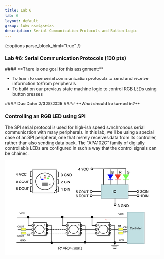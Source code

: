 ```yaml
---
title: Lab 6
lab: 6
layout: default
group: labs-navigation
description: Serial Communication Protocols and Button Logic
---
```


{::options parse_block_html="true" /}

### Lab #6: Serial Communication Protocols (100 pts)

<div class="alert alert-info" role="alert">
#### **There is one goal for this assignment:**

  - To learn to use serial communication protocols to send and receive information to/from peripherals
  - To build on our previous state machine logic to control RGB LEDs using button presses

  
</div>

<div class="alert alert-danger" role="alert">
#### Due Date: 2/328/2025
#### **What should be turned in?**

</div>

### Controlling an RGB LED using SPI
The SPI serial protocol is used for high-ish speed synchronous serial communication with many peripherals.
In this lab, we'll be using a special case of an SPI peripheral, one that merely receives data from its
controller, rather than also sending data back. The "APA102C" family of digitally controllable LEDs are
configured in such a way that the control signals can be chained.

![ChainedRGBLEDs.png](ChainedRGBLEDs.png)


